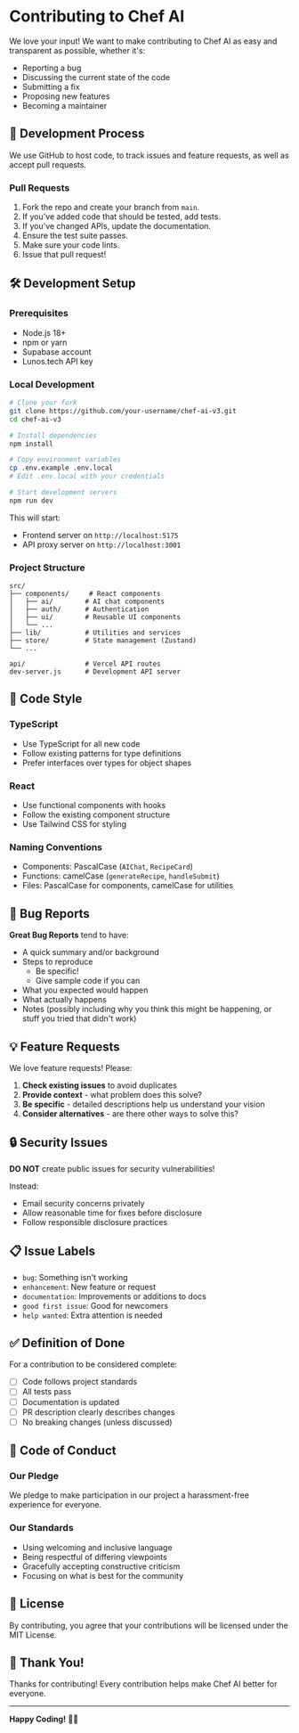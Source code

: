 # Contributing to Chef AI

We love your input! We want to make contributing to Chef AI as easy and transparent as possible, whether it's:

- Reporting a bug
- Discussing the current state of the code
- Submitting a fix
- Proposing new features
- Becoming a maintainer

## 🚀 Development Process

We use GitHub to host code, to track issues and feature requests, as well as accept pull requests.

### Pull Requests
1. Fork the repo and create your branch from `main`.
2. If you've added code that should be tested, add tests.
3. If you've changed APIs, update the documentation.
4. Ensure the test suite passes.
5. Make sure your code lints.
6. Issue that pull request!

## 🛠️ Development Setup

### Prerequisites
- Node.js 18+
- npm or yarn
- Supabase account
- Lunos.tech API key

### Local Development
```bash
# Clone your fork
git clone https://github.com/your-username/chef-ai-v3.git
cd chef-ai-v3

# Install dependencies
npm install

# Copy environment variables
cp .env.example .env.local
# Edit .env.local with your credentials

# Start development servers
npm run dev
```

This will start:
- Frontend server on `http://localhost:5175`
- API proxy server on `http://localhost:3001`

### Project Structure
```
src/
├── components/     # React components
│   ├── ai/        # AI chat components
│   ├── auth/      # Authentication
│   ├── ui/        # Reusable UI components
│   └── ...
├── lib/           # Utilities and services
├── store/         # State management (Zustand)
└── ...

api/               # Vercel API routes
dev-server.js      # Development API server
```

## 🎯 Code Style

### TypeScript
- Use TypeScript for all new code
- Follow existing patterns for type definitions
- Prefer interfaces over types for object shapes

### React
- Use functional components with hooks
- Follow the existing component structure
- Use Tailwind CSS for styling

### Naming Conventions
- Components: PascalCase (`AIChat`, `RecipeCard`)
- Functions: camelCase (`generateRecipe`, `handleSubmit`)
- Files: PascalCase for components, camelCase for utilities

## 🐛 Bug Reports

**Great Bug Reports** tend to have:

- A quick summary and/or background
- Steps to reproduce
  - Be specific!
  - Give sample code if you can
- What you expected would happen
- What actually happens
- Notes (possibly including why you think this might be happening, or stuff you tried that didn't work)

## 💡 Feature Requests

We love feature requests! Please:

1. **Check existing issues** to avoid duplicates
2. **Provide context** - what problem does this solve?
3. **Be specific** - detailed descriptions help us understand your vision
4. **Consider alternatives** - are there other ways to solve this?

## 🔒 Security Issues

**DO NOT** create public issues for security vulnerabilities!

Instead:
- Email security concerns privately
- Allow reasonable time for fixes before disclosure
- Follow responsible disclosure practices

## 📋 Issue Labels

- `bug`: Something isn't working
- `enhancement`: New feature or request
- `documentation`: Improvements or additions to docs
- `good first issue`: Good for newcomers
- `help wanted`: Extra attention is needed

## ✅ Definition of Done

For a contribution to be considered complete:

- [ ] Code follows project standards
- [ ] All tests pass
- [ ] Documentation is updated
- [ ] PR description clearly describes changes
- [ ] No breaking changes (unless discussed)

## 🤝 Code of Conduct

### Our Pledge
We pledge to make participation in our project a harassment-free experience for everyone.

### Our Standards
- Using welcoming and inclusive language
- Being respectful of differing viewpoints
- Gracefully accepting constructive criticism
- Focusing on what is best for the community

## 📄 License

By contributing, you agree that your contributions will be licensed under the MIT License.

## 🙏 Thank You!

Thanks for contributing! Every contribution helps make Chef AI better for everyone.

---

**Happy Coding!** 🍳✨

